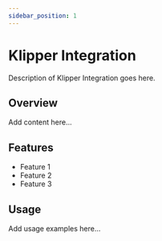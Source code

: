 ```yaml
---
sidebar_position: 1
---
```


# Klipper Integration

Description of Klipper Integration goes here.

## Overview

Add content here...

## Features

- Feature 1
- Feature 2
- Feature 3

## Usage

Add usage examples here...
